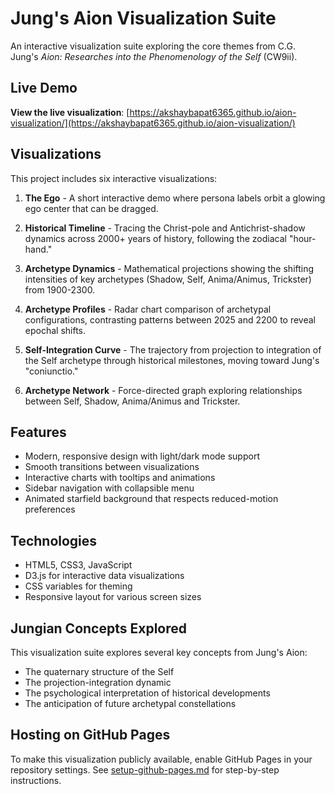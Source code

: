 # Jung's Aion Visualization Suite

An interactive visualization suite exploring the core themes from C.G. Jung's *Aion: Researches into the Phenomenology of the Self* (CW9ii).

## Live Demo

**View the live visualization**: [https://akshaybapat6365.github.io/aion-visualization/](https://akshaybapat6365.github.io/aion-visualization/)

## Visualizations

This project includes six interactive visualizations:

1. **The Ego** - A short interactive demo where persona labels orbit a glowing ego center that can be dragged.
2. **Historical Timeline** - Tracing the Christ-pole and Antichrist-shadow dynamics across 2000+ years of history, following the zodiacal "hour-hand."

3. **Archetype Dynamics** - Mathematical projections showing the shifting intensities of key archetypes (Shadow, Self, Anima/Animus, Trickster) from 1900-2300.

4. **Archetype Profiles** - Radar chart comparison of archetypal configurations, contrasting patterns between 2025 and 2200 to reveal epochal shifts.

5. **Self-Integration Curve** - The trajectory from projection to integration of the Self archetype through historical milestones, moving toward Jung's "coniunctio."
6. **Archetype Network** - Force-directed graph exploring relationships between Self, Shadow, Anima/Animus and Trickster.

## Features

- Modern, responsive design with light/dark mode support
- Smooth transitions between visualizations
- Interactive charts with tooltips and animations
- Sidebar navigation with collapsible menu
- Animated starfield background that respects reduced-motion preferences

## Technologies

- HTML5, CSS3, JavaScript
- D3.js for interactive data visualizations
- CSS variables for theming
- Responsive layout for various screen sizes

## Jungian Concepts Explored

This visualization suite explores several key concepts from Jung's Aion:
- The quaternary structure of the Self
- The projection-integration dynamic
- The psychological interpretation of historical developments
- The anticipation of future archetypal constellations

## Hosting on GitHub Pages

To make this visualization publicly available, enable GitHub Pages in your repository settings. See [setup-github-pages.md](setup-github-pages.md) for step-by-step instructions.
